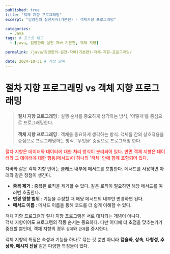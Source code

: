 ```yaml
---
published: true
title: "객체 지향 프로그래밍"
excerpt: "김영한의 실전자바(기본편) - 객체지향 프로그래밍"

categories:
  - Java
tags: # 포스트 태그
  - [java, 김영한의 실전 자바-기본편, 객체 지향] 

permalink: /java/김영한의-실전-자바(기본편)-객체-지향-프로그래밍/

date: 2024-10-31 # 작성 날짜
---
```


# 절차 지향 프로그래밍 vs 객체 지향 프로그래밍

>  **절차 지향 프로그래밍** : 실행 순서를 중요하게 생각하는 방식, '어떻게'를 중심으로 프로그래밍한다. <br><br>**객체 지향 프로그래밍** : 객체를 중요하게 생각하는 방식. 객체들 간의 상호작용을 중심으로 프로그래밍하는 방식. '무엇을' 중심으로 프로그래밍 한다.

<span style="color:red;">절차 지향은 데이터와 데이터에 대한 처리 방식이 분리되어 있다. 반면 객체 지향은 데이터와 그 데이터에 대한 행동(메서드)이 하나의 '객체' 안에 함께 포함되어 있다. </span>

자바와 같은 객체 지향 언어는 클래스 내부에 메서드를 포함한다. 메서드를 사용하면 아래와 같은 장점이 생긴다. 

- **중복 제거** : 중복된 로직을 제거할 수 있다. 같은 로직이 필요하면 해당 메서드를 여러번 호출한다.
- **변경 영향 범위** : 기능을 수정할 때 해당 메서드의 내부만 변경하면 된다.
- **메서드 이름** : 메서드 이름을 통해 코드를 더 쉽게 이해할 수 있다. 

객체 지향 프로그램과 절차 지향 프로그램은 서로 대치되는 개념이 아니다. 
<br>객체 지향이어도 프로그램의 작동 순서는 중요하다. 다만 어디에 더 초점을 맞추는가가 중요할 뿐인데, 객체 지향의 경우 `설계`와 `관계`를 중시한다. 

객체 지향의 특징은 속성과 기능을 하나로 묶는 것 뿐만 아니라 **캡슐화, 상속, 다형성, 추상화, 메시지 전달** 같은 다양한 특징들이 있다. 